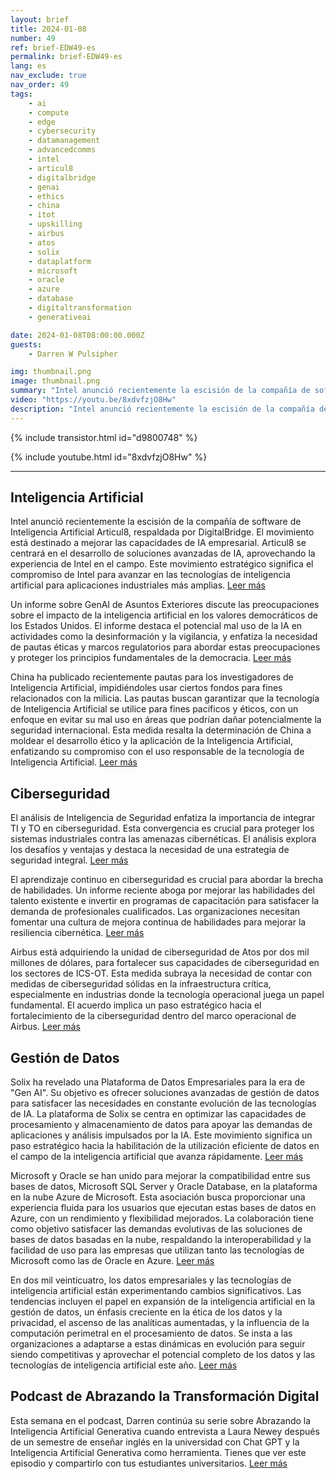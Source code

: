 ```yaml
---
layout: brief
title: 2024-01-08
number: 49
ref: brief-EDW49-es
permalink: brief-EDW49-es
lang: es
nav_exclude: true
nav_order: 49
tags:
    - ai
    - compute
    - edge
    - cybersecurity
    - datamanagement
    - advancedcomms
    - intel
    - articul8
    - digitalbridge
    - genai
    - ethics
    - china
    - itot
    - upskilling
    - airbus
    - atos
    - solix
    - dataplatform
    - microsoft
    - oracle
    - azure
    - database
    - digitaltransformation
    - generativeai

date: 2024-01-08T08:00:00.000Z
guests:
    - Darren W Pulsipher

img: thumbnail.png
image: thumbnail.png
summary: "Intel anunció recientemente la escisión de la compañía de software de IA Articul8, respaldada por DigitalBridge. El movimiento tiene como objetivo mejorar las capacidades de IA empresarial. Articul8 se centrará en desarrollar soluciones avanzadas de IA, aprovechando la experiencia de Intel en el campo. Esta movida estratégica significa el compromiso de Intel con el avance de las tecnologías de inteligencia artificial para aplicaciones industriales más amplias."
video: "https://youtu.be/8xdvfzjO8Hw"
description: "Intel anunció recientemente la escisión de la compañía de software de IA Articul8, respaldada por DigitalBridge. El movimiento tiene como objetivo mejorar las capacidades de IA empresarial. Articul8 se centrará en desarrollar soluciones avanzadas de IA, aprovechando la experiencia de Intel en el campo. Esta movida estratégica significa el compromiso de Intel con el avance de las tecnologías de inteligencia artificial para aplicaciones industriales más amplias."
---
```



{% include transistor.html id="d9800748" %}



{% include youtube.html id="8xdvfzjO8Hw" %}


---

## Inteligencia Artificial



Intel anunció recientemente la escisión de la compañía de software de Inteligencia Artificial Articul8, respaldada por DigitalBridge. El movimiento está destinado a mejorar las capacidades de IA empresarial. Articul8 se centrará en el desarrollo de soluciones avanzadas de IA, aprovechando la experiencia de Intel en el campo. Este movimiento estratégico significa el compromiso de Intel para avanzar en las tecnologías de inteligencia artificial para aplicaciones industriales más amplias. [Leer más](https://www.reuters.com/technology/intel-spins-out-ai-software-firm-with-backing-digitalbridge-2024-01-03/)



Un informe sobre GenAI de Asuntos Exteriores discute las preocupaciones sobre el impacto de la inteligencia artificial en los valores democráticos de los Estados Unidos. El informe destaca el potencial mal uso de la IA en actividades como la desinformación y la vigilancia, y enfatiza la necesidad de pautas éticas y marcos regulatorios para abordar estas preocupaciones y proteger los principios fundamentales de la democracia. [Leer más](https://www.foreignaffairs.com/united-states/artificial-intelligences-threat-democracy)



China ha publicado recientemente pautas para los investigadores de Inteligencia Artificial, impidiéndoles usar ciertos fondos para fines relacionados con la milicia. Las pautas buscan garantizar que la tecnología de Inteligencia Artificial se utilice para fines pacíficos y éticos, con un enfoque en evitar su mal uso en áreas que podrían dañar potencialmente la seguridad internacional. Esta medida resalta la determinación de China a moldear el desarrollo ético y la aplicación de la Inteligencia Artificial, enfatizando su compromiso con el uso responsable de la tecnología de Inteligencia Artificial. [Leer más](https://www.scmp.com/news/china/science/article/3247420/china-unveils-new-artificial-intelligence-guidelines-scientists-and-bans-use-funding-applications)

## Ciberseguridad



El análisis de Inteligencia de Seguridad enfatiza la importancia de integrar TI y TO en ciberseguridad. Esta convergencia es crucial para proteger los sistemas industriales contra las amenazas cibernéticas. El análisis explora los desafíos y ventajas y destaca la necesidad de una estrategia de seguridad integral. [Leer más](https://securityintelligence.com/posts/it-and-ot-cybersecurity-integration/)



El aprendizaje continuo en ciberseguridad es crucial para abordar la brecha de habilidades. Un informe reciente aboga por mejorar las habilidades del talento existente e invertir en programas de capacitación para satisfacer la demanda de profesionales cualificados. Las organizaciones necesitan fomentar una cultura de mejora continua de habilidades para mejorar la resiliencia cibernética. [Leer más](https://www.informationweek.com/cyber-resilience/upskilling-is-the-secret-to-closing-the-cybersecurity-skills-gap-)



Airbus está adquiriendo la unidad de ciberseguridad de Atos por dos mil millones de dólares, para fortalecer sus capacidades de ciberseguridad en los sectores de ICS-OT. Esta medida subraya la necesidad de contar con medidas de ciberseguridad sólidas en la infraestructura crítica, especialmente en industrias donde la tecnología operacional juega un papel fundamental. El acuerdo implica un paso estratégico hacia el fortalecimiento de la ciberseguridad dentro del marco operacional de Airbus. [Leer más](https://www.darkreading.com/ics-ot-security/airbus-acquire-atos-cybersecurity-unit-2-billion)

## Gestión de Datos



Solix ha revelado una Plataforma de Datos Empresariales para la era de "Gen AI". Su objetivo es ofrecer soluciones avanzadas de gestión de datos para satisfacer las necesidades en constante evolución de las tecnologías de IA. La plataforma de Solix se centra en optimizar las capacidades de procesamiento y almacenamiento de datos para apoyar las demandas de aplicaciones y análisis impulsados por la IA. Este movimiento significa un paso estratégico hacia la habilitación de la utilización eficiente de datos en el campo de la inteligencia artificial que avanza rápidamente. [Leer más](https://venturebeat.com/data-infrastructure/solix-launches-new-enterprise-data-platform-for-the-gen-ai-era/)



Microsoft y Oracle se han unido para mejorar la compatibilidad entre sus bases de datos, Microsoft SQL Server y Oracle Database, en la plataforma en la nube Azure de Microsoft. Esta asociación busca proporcionar una experiencia fluida para los usuarios que ejecutan estas bases de datos en Azure, con un rendimiento y flexibilidad mejorados. La colaboración tiene como objetivo satisfacer las demandas evolutivas de las soluciones de bases de datos basadas en la nube, respaldando la interoperabilidad y la facilidad de uso para las empresas que utilizan tanto las tecnologías de Microsoft como las de Oracle en Azure. [Leer más](https://www.infoq.com/news/2024/01/microsoft-oracle-database-azure/)



En dos mil veinticuatro, los datos empresariales y las tecnologías de inteligencia artificial están experimentando cambios significativos. Las tendencias incluyen el papel en expansión de la inteligencia artificial en la gestión de datos, un énfasis creciente en la ética de los datos y la privacidad, el ascenso de las analíticas aumentadas, y la influencia de la computación perimetral en el procesamiento de datos. Se insta a las organizaciones a adaptarse a estas dinámicas en evolución para seguir siendo competitivas y aprovechar el potencial completo de los datos y las tecnologías de inteligencia artificial este año. [Leer más](https://tdwi.org/articles/2024/01/05/ta-all-shifting-sands-in-enterprise-data-and-ai-technologies-in-2024.aspx)

## Podcast de Abrazando la Transformación Digital



Esta semana en el podcast, Darren continúa su serie sobre Abrazando la Inteligencia Artificial Generativa cuando entrevista a Laura Newey después de un semestre de enseñar inglés en la universidad con Chat GPT y la Inteligencia Artificial Generativa como herramienta. Tienes que ver este episodio y compartirlo con tus estudiantes universitarios. [Leer más](https://www.embracingdigital.org/en)

